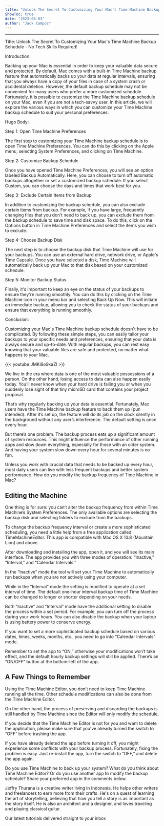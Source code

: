 ```yaml
---
title: "Unlock The Secret To Customizing Your Mac's Time Machine Backup Schedule- No Tech Skills Required!"
ShowToc: true 
date: "2023-03-03"
author: "Jack Campos"
---
```

*****
Title: Unlock The Secret To Customizing Your Mac's Time Machine Backup Schedule - No Tech Skills Required!

Introduction:

Backing up your Mac is essential in order to keep your valuable data secure and protected. By default, Mac comes with a built-in Time Machine backup feature that automatically backs up your data at regular intervals, ensuring that you always have a copy of your files in case of a system crash or accidental deletion. However, the default backup schedule may not be convenient for many users who prefer a more customized schedule. Fortunately, it is possible to customize the Time Machine backup schedule on your Mac, even if you are not a tech-savvy user. In this article, we will explore the various ways in which you can customize your Time Machine backup schedule to suit your personal preferences.

Hugo Body:

Step 1: Open Time Machine Preferences

The first step to customizing your Time Machine backup schedule is to open Time Machine Preferences. You can do this by clicking on the Apple menu, selecting System Preferences, and clicking on Time Machine.

Step 2: Customize Backup Schedule

Once you have opened Time Machine Preferences, you will see an option labeled Backup Automatically. Here, you can choose to turn off automatic backups altogether or set a customized backup schedule. If you select Custom, you can choose the days and times that work best for you.

Step 3: Exclude Certain Items from Backup

In addition to customizing the backup schedule, you can also exclude certain items from backup. For example, if you have large, frequently changing files that you don't need to back up, you can exclude them from the backup schedule to save time and disk space. To do this, click on the Options button in Time Machine Preferences and select the items you wish to exclude.

Step 4: Choose Backup Disk

The next step is to choose the backup disk that Time Machine will use for your backups. You can use an external hard drive, network drive, or Apple's Time Capsule. Once you have selected a disk, Time Machine will automatically back up your Mac to that disk based on your customized schedule.

Step 5: Monitor Backup Status

Finally, it's important to keep an eye on the status of your backups to ensure they're running smoothly. You can do this by clicking on the Time Machine icon in your menu bar and selecting Back Up Now. This will initiate an immediate backup, allowing you to check the status of your backups and ensure that everything is running smoothly.

Conclusion:

Customizing your Mac's Time Machine backup schedule doesn't have to be complicated. By following these simple steps, you can easily tailor your backups to your specific needs and preferences, ensuring that your data is always secure and up-to-date. With regular backups, you can rest easy knowing that your valuable files are safe and protected, no matter what happens to your Mac.

{{< youtube JMKi6o9kaZI >}} 



We live in the era where data is one of the most valuable possessions of a person. On the other hand, losing access to data can also happen easily today. You’ll never know when your hard drive is failing you or when you suddenly lose sight of that tiny microSD card that contains your project proposal.
 
That’s why regularly backing up your data is essential. Fortunately, Mac users have the Time Machine backup feature to back them up (pun intended). After it’s set up, the feature will do its job on the clock silently in the background without any user’s interference. The default setting is once every hour.
 
But there’s one problem. The backup process eats up a significant amount of system resources. This might influence the performance of other running apps and slow down everything, especially for those with an older system. And having your system slow down every hour for several minutes is no fun.
 
Unless you work with crucial data that needs to be backed up every hour, most daily users can live with less frequent backups and better system performance. How do you modify the backup frequency of Time Machine in Mac?
 
## Editing the Machine
 
One thing is for sure: you can’t alter the backup frequency from within Time Machine’s System Preferences. The only available options are selecting the backup disk and selecting folders to exclude from the backups.
 

 
To change the backup frequency interval or create a more sophisticated scheduling, you need a little help from a free application called TimeMachineEditor. This app is compatible with Mac OS X 10.8 (Mountain Lion) and above.
 
After downloading and installing the app, open it, and you will see its main interface. The app provides you with three modes of operation: “Inactive,” “Interval,” and “Calendar Intervals.”
 
In the “Inactive” mode the tool will set your Time Machine to automatically run backups when you are not actively using your computer.
 
While in the “Interval” mode the setting is modified to operate at a set interval of time. The default one-hour interval backup time of Time Machine can be changed to longer or shorter depending on your needs.
 
Both “Inactive” and “Interval” mode have the additional setting to disable the process within a set period. For example, you can turn off the process during your work hours. You can also disable the backup when your laptop is using battery power to conserve energy.
 
If you want to set a more sophisticated backup schedule based on various dates, times, weeks, months, etc., you need to go into “Calendar Intervals” mode.
 
Remember to set the app to “ON,” otherwise your modifications won’t take effect, and the default hourly backup settings will still be applied. There’s an “ON/OFF” button at the bottom-left of the app.
 
## A Few Things to Remember
 
Using the Time Machine Editor, you don’t need to keep Time Machine running all the time. Other schedule modifications can also be done from the Time Machine Editor.
 
On the other hand, the process of preserving and discarding the backups is still handled by Time Machine since the Editor will only modify the schedule.
 
If you decide that the Time Machine Editor is not for you and want to delete the application, please make sure that you’ve already turned the switch to “OFF” before trashing the app.
 
If you have already deleted the app before turning it off, you might experience some conflicts with your backup process. Fortunately, fixing the problem is easy. Just re-install the app, turn the switch to “OFF,” and delete the app again.
 
Do you use Time Machine to back up your system? What do you think about Time Machine Editor? Or do you use another app to modify the backup schedule? Share your preferred app in the comments below.
 
Jeffry Thurana is a creative writer living in Indonesia. He helps other writers and freelancers to earn more from their crafts. He's on a quest of learning the art of storytelling, believing that how you tell a story is as important as the story itself. He is also an architect and a designer, and loves traveling and playing classical guitar.
 
Our latest tutorials delivered straight to your inbox




